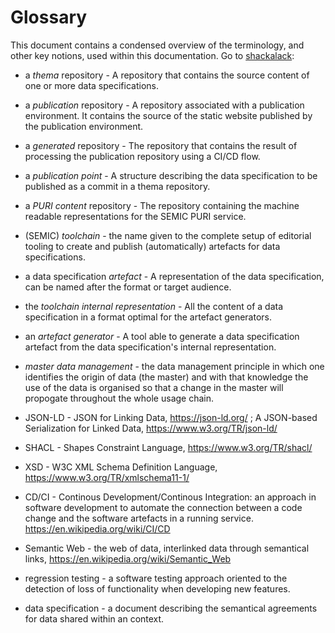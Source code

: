 # Glossary

This document contains a condensed overview of the terminology, and other key notions, used within this documentation.
Go to [shackalack](#shacl):

- a _thema_ repository - A repository that contains the source content of one or more data specifications. 
- a _publication_ repository - A repository associated with a publication environment. It contains the source of the static website published by the publication environment.
- a _generated_ repository - The repository that contains the result of processing the publication repository using a CI/CD flow.
- a _publication point_ - A structure describing the data specification to be published as a commit in a thema repository.
- a _PURI content_ repository - The repository containing the machine readable representations for the SEMIC PURI service.
- (SEMIC) _toolchain_ - the name given to the complete setup of editorial tooling to create and publish (automatically) artefacts for data specifications.

- a data specification _artefact_ - A representation of the data specification, can be named after the format or target audience.
- <a name="tool_int_rep"></a> the _toolchain internal representation_ - All the content of a data specification in a format optimal for the artefact generators.
- <a name="art_gen"></a> an _artefact generator_ - A tool able to generate a data specification artefact from the data specification's internal representation.

- <a name="mast_data_mngm"></a> _master data management_ - the data management principle in which one identifies the origin of data (the master) and with that knowledge the use of the data is organised so that a change in the master will propogate throughout the whole usage chain. 


- <a name="json_ld" /> JSON-LD - JSON for Linking Data, https://json-ld.org/ ; A JSON-based Serialization for Linked Data, https://www.w3.org/TR/json-ld/
- <a name="shacl" /> SHACL  - Shapes Constraint Language, https://www.w3.org/TR/shacl/
- <a name="xsd" /> XSD - W3C XML Schema Definition Language, https://www.w3.org/TR/xmlschema11-1/
- <a name="cd_ci" > CD/CI - Continous Development/Continous Integration: an approach in software development to automate the connection between a code change and the software artefacts in a running service. https://en.wikipedia.org/wiki/CI/CD
- <a id="sem_web"> Semantic Web </a>- the web of data, interlinked data through semantical links, https://en.wikipedia.org/wiki/Semantic_Web
- <a name="reg_test" > regression testing </a> - a software testing approach oriented to the detection of loss of functionality when developing new features.
- <a id="data_spec"></a> data specification - a document describing the semantical agreements for data shared within an context.

<br><br><br><br><br><br><br><br><br><br><br><br><br><br><br><br><br><br><br><br><br><br>